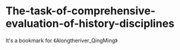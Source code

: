 # The-task-of-comprehensive-evaluation-of-history-disciplines
It's a  bookmark for 《Alongtheriver_QingMing》
